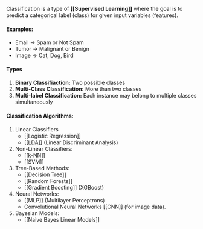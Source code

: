 Classification is a type of **[[Supervised Learning]]** where the goal is to predict a categorical label (class) for  given input variables (features).

#### Examples:
- Email → Spam or Not Spam
- Tumor → Malignant or Benign
- Image → Cat, Dog, Bird

#### Types
1. **Binary Classifiaction:** Two possible classes
2. **Multi-Class Classification:** More than two classes
3. **Multi-label Classification:** Each instance may belong to multiple classes simultaneously
#### Classification Algorithms:
1. Linear Classifiers
	- [[Logistic Regression]]
	- [[LDA]] (Linear Discriminant Analysis)
2. Non-Linear Classifiers:
	- [[k-NN]]
	- [[SVM]]
3. Tree-Based Methods:
	- [[Decision Tree]]
	- [[Random Forests]]
	- [[Gradient Boosting]] (XGBoost)
4. Neural Networks:
	- [[MLP]] (Multilayer Perceptrons)
	- Convolutional Neural Networks [[CNN]] (for image data).
5. Bayesian Models:
	- [[Naive Bayes Linear Models]]